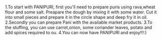 1.To start with PANIPURI, first you'll need to prepare puris using rava,wheat flour and some salt. Preapare the dough by mixing it with some water. Cut it into small pieces and prepare it in the circle shape and deep fry it in oil.
2.Secondly you can prepare Pani with the available market products.
3.To the stuffing, you can use carrot,onion, some coriander leaves, potato and add spices required to ou.
4.You can  now have PANIPURI and enjoy!!!:)